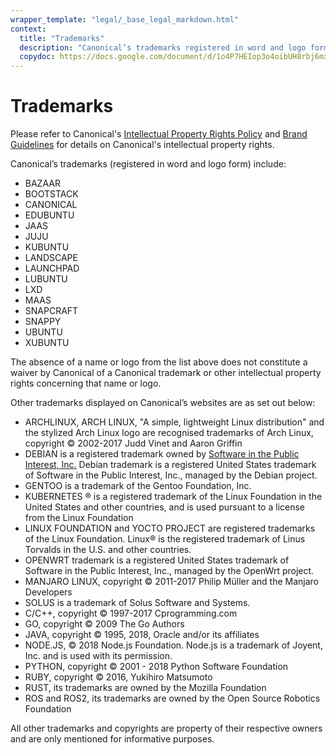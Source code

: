 ```yaml
---
wrapper_template: "legal/_base_legal_markdown.html"
context:
  title: "Trademarks"
  description: "Canonical’s trademarks registered in word and logo form."
  copydoc: https://docs.google.com/document/d/1o4P7HEIop3o4oibUH8rbj6mxIBmHakt-djZlpcpTW-I/edit#
---
```


# Trademarks

Please refer to Canonical's [Intellectual Property Rights Policy](/legal/intellectual-property-policy) and <a class="p-link--external" href="https://design.ubuntu.com/brand/">Brand Guidelines</a> for details on Canonical's intellectual property rights.

Canonical’s trademarks (registered in word and logo form) include:

*   BAZAAR
*   BOOTSTACK
*   CANONICAL
*   EDUBUNTU
*   JAAS
*   JUJU
*   KUBUNTU
*   LANDSCAPE
*   LAUNCHPAD
*   LUBUNTU
*   LXD
*   MAAS
*   SNAPCRAFT
*   SNAPPY
*   UBUNTU
*   XUBUNTU

The absence of a name or logo from the list above does not constitute a waiver by Canonical of a Canonical trademark or other intellectual property rights concerning that name or logo.

Other trademarks displayed on Canonical’s websites are as set out below:

- ARCHLINUX, ARCH LINUX, "A simple, lightweight Linux distribution" and the stylized Arch Linux logo are recognised trademarks of Arch Linux, copyright © 2002-2017 Judd Vinet and Aaron Griffin
- DEBIAN is a registered trademark owned by [Software in the Public Interest, Inc.](http://www.spi-inc.org/corporate/trademarks/) Debian trademark is a registered United States trademark of Software in the Public Interest, Inc., managed by the Debian project.
- GENTOO is a trademark of the Gentoo Foundation, Inc.
- KUBERNETES ® is a registered trademark of the Linux Foundation in the United States and other countries, and is used pursuant to a license from the Linux Foundation
- LINUX FOUNDATION and YOCTO PROJECT are registered trademarks of the Linux Foundation. Linux® is the registered trademark of Linus Torvalds in the U.S. and other countries.
- OPENWRT trademark is a registered United States trademark of Software in the Public Interest, Inc., managed by the OpenWrt project.
- MANJARO LINUX, copyright © 2011-2017 Philip Müller and the Manjaro Developers
- SOLUS is a trademark of Solus Software and Systems.
- C/C++, copyright © 1997-2017 Cprogramming.com
- GO, copyright © 2009 The Go Authors
- JAVA, copyright © 1995, 2018, Oracle and/or its affiliates
- NODE.JS, © 2018 Node.js Foundation. Node.js is a trademark of Joyent, Inc. and is used with its permission.
- PYTHON, copyright © 2001 - 2018 Python Software Foundation
- RUBY, copyright © 2016, Yukihiro Matsumoto
- RUST, its trademarks are owned by the Mozilla Foundation
- ROS and ROS2, its trademarks are owned by the Open Source Robotics Foundation

All other trademarks and copyrights are property of their respective owners and are only mentioned for informative purposes.
